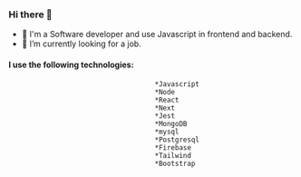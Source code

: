 ### Hi there 👋

- 💬 I'm a Software developer and use Javascript in frontend and backend.
- 🔭 I’m currently looking for a job.

#### I use the following technologies: 
                                        *Javascript
                                        *Node
                                        *React
                                        *Next
                                        *Jest
                                        *MongoDB
                                        *mysql
                                        *Postgresql
                                        *Firebase
                                        *Tailwind
                                        *Bootstrap







<!--
**eugenio-silva/eugenio-silva** is a ✨ _special_ ✨ repository because its `README.md` (this file) appears on your GitHub profile.

Here are some ideas to get you started:

- 🔭 I’m currently working on ...
- 🌱 I’m currently learning ...
- 👯 I’m looking to collaborate on ...
- 🤔 I’m looking for help with ...
- 💬 Ask me about ...
- 📫 How to reach me: ...
- 😄 Pronouns: ...
- ⚡ Fun fact: ...
-->
